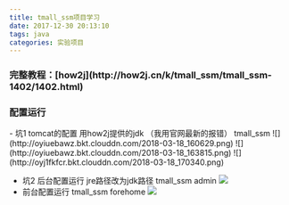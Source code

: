 ```yaml
---
title: tmall_ssm项目学习
date: 2017-12-30 20:13:10
tags: java
categories: 实验项目
---
```


<h3>完整教程：[how2j](http://how2j.cn/k/tmall_ssm/tmall_ssm-1402/1402.html)</h3>

<h3>配置运行</h3>
- 坑1 tomcat的配置 用how2j提供的jdk （我用官网最新的报错） tmall_ssm
![](http://oyiuebawz.bkt.clouddn.com/2018-03-18_160629.png)
![](http://oyiuebawz.bkt.clouddn.com/2018-03-18_163815.png)
![](http://oyj1fkfcr.bkt.clouddn.com/2018-03-18_170340.png)


- 坑2 后台配置运行 jre路径改为jdk路径 tmall_ssm admin
![](http://oyj1fkfcr.bkt.clouddn.com/2018-03-18_163958.png)
- 前台配置运行 tmall_ssm forehome
![](http://oyj1fkfcr.bkt.clouddn.com/2018-03-18_165451.png)
